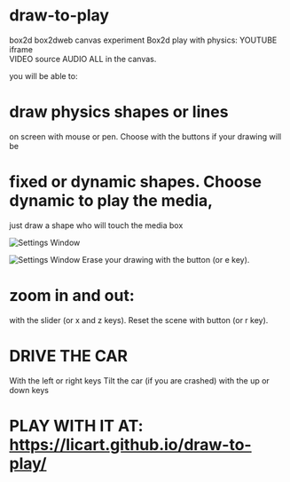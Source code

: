 # draw-to-play
box2d box2dweb canvas experiment
Box2d play with physics:
YOUTUBE iframe  
VIDEO source 
AUDIO 
ALL in the canvas.

you will be able to:
# draw physics shapes or lines 
on screen with mouse or pen.
Choose with the buttons if your drawing will be 
# fixed or dynamic shapes. Choose dynamic to play the media,
just draw a shape who will touch the media box

![Settings Window](https://raw.github.com/licart/draw-to-play/gh-pages/Capturedraw.PNG)

![Settings Window](https://raw.github.com/licart/draw-to-play/gh-pages/Capturedraw2.PNG)
Erase your drawing with the button (or e key).

# zoom in and out: 
with the slider (or x and z keys).
Reset the scene with button (or r key).

# DRIVE THE CAR 
With the left or right keys
Tilt the car (if you are crashed) with the up or down keys
# PLAY WITH IT AT: https://licart.github.io/draw-to-play/

